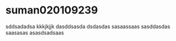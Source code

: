# suman020109239
sddsadadsa
kkkjkjjk
dasddsasda
dsdasdas
sasaassaas
sasddasdas
saasasas
asasdsadsaas
